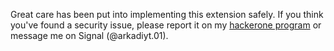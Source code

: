 Great care has been put into implementing this extension safely. If you think you've found a security issue, please report it on my [hackerone program](https://hackerone.com/arkadiyt-projects) or message me on Signal (@arkadiyt.01).
